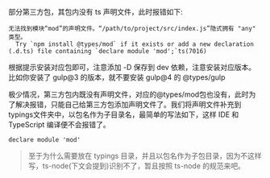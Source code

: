 部分第三方包，其包内没有 ts 声明文件，此时报错如下:

```
无法找到模块“mod”的声明文件。“/path/to/project/src/index.js”隐式拥有 "any" 类型。
  Try `npm install @types/mod` if it exists or add a new declaration (.d.ts) file containing `declare module 'mod';`ts(7016)
```

根据提示安装对应包即可，注意添加 -D 保存到 dev 依赖，注意安装对应版本。比如你安装了 gulp@3 的版本，就不要安装 gulp@4 的 @types/gulp

极少情况，第三方包内既没有声明文件，对应的@types/mod包也没有，此时为了解决报错，只能自己给第三方包添加声明文件了。我们将声明文件补充到typings文件夹中，以包名作为子目录名，最简单的写法如下，这样 IDE 和 TypeScript 编译便不会报错了。

```
declare module 'mod'
```

> 至于为什么需要放在 typings 目录，并且以包名作为子包目录，因为不这样写，ts-node(下文会提到)识别不了，暂且按照 ts-node 的规范来吧。
